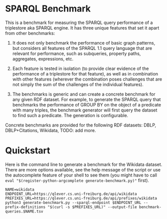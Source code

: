 # SPARQL Benchmark

This is a benchmark for measuring the SPARQL query performance of a triplestore
aka SPARQL engine. It has three unique features that set it apart from other
benchmarks:

1. It does not only benchmark the performance of basic graph patterns, but
   considers all features of the SPARQL 1.1 query language that are relevant
   for performance, such as subqueries, property paths, aggregates,
   expressions, etc.

2. Each feature is tested in isolation (to provide clear evidence of the
   performance of a triplestore for that feature), as well as in combination
   with other features (wherever the combination poses challenges that are
   not simply the sum of the challenges of the individual features).

3. The benchmarks is generic and can create a concrete benchmark for any given 
   RDF dataset. For example, to generate the SPARQL query that benchmarks the
   performance of GROUP BY on the object of a predicate with many triples,
   the benchmark generator will first query the dataset to find such a
   predicate. The generation is configurable.

Concrete benchmarks are provided for the following RDF datasets: DBLP,
DBLP+Citations, Wikidata, TODO: add more.

# Quickstart

Here is the command line to generate a benchmark for the Wikidata dataset.
There are more options available, see the help message of the script or use
the autocomplete feature of your shell to see them (you might have to call
`eval "$(register-python-argcomplete generate-benchmark.py)"` first).

```
NAME=wikidata
ENDPOINT_URL=https://qlever.cs.uni-freiburg.de/api/wikidata
PREFIXES_URL=https://qlever.cs.uni-freiburg.de/api/prefixes/wikidata
python3 generate-benchmark.py --sparql-endpoint $ENDPOINT_URL --prefix-definitions "$(curl -s $PREFIXES_URL)" --output-file benchmark-queries.$NAME.tsv
```
